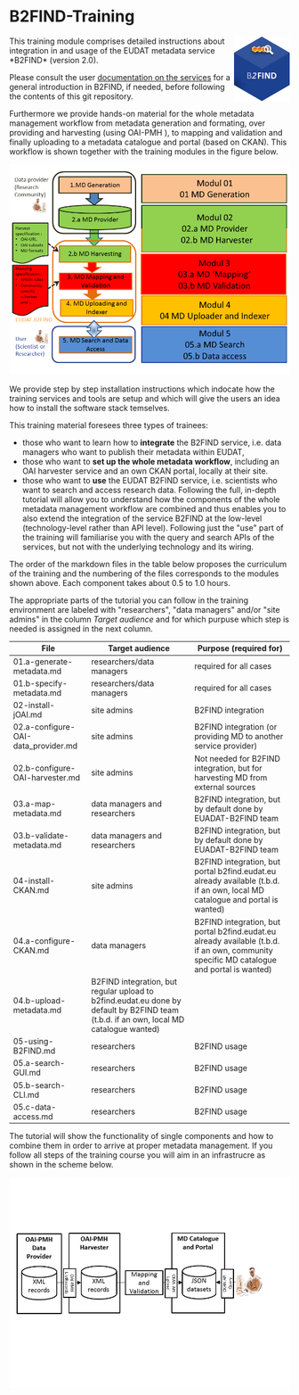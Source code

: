 # B2FIND-Training
<img align="right" src="img/B2FIND.png" width="100px">
This training module comprises detailed instructions about integration in and usage of the EUDAT metadata service *B2FIND* (version 2.0).

Please consult the user [documentation on the services](https://eudat.eu/services/userdoc) for a general introduction in B2FIND, if needed, before following the contents of this git repository.

Furthermore we provide hands-on material for the whole metadata management workflow from metadata generation and formating, over providing and harvesting (using OAI-PMH ), to mapping and validation and finally uploading to a metadata catalogue and portal (based on CKAN). This workflow is shown together with the training modules in the figure below.

<img align="centre" src="img/MD_workflow.png" width="800px">

We provide step by step installation instructions which indocate how the training services and tools are setup and which will give the users an idea how to install the software stack temselves. 

This training material foresees three types of trainees: 
* those who want to learn how to **integrate** the B2FIND service, i.e. data managers who want to publish their metadata within EUDAT,
* those who want to **set up the whole metadata workflow**, including an OAI harvester service and an own CKAN portal, locally at their site. 
* those who want to **use** the EUDAT B2FIND service, i.e. scientists who want to search and access research data. Following the full, in-depth tutorial will allow you to understand how the components of the whole metadata management workflow are combined and thus enables you to also extend the integration of the service B2FIND at the low-level (technology-level rather than API level). Following just the "use" part of the training will familiarise you with the query and search APIs of the services, but not with the underlying technology and its wiring.

The order of the markdown files in the table below proposes the curriculum of the training and the numbering of the files corresponds to the modules shown above. Each component takes about 0.5 to 1.0 hours.

The appropriate parts of the tutorial you can follow in the training environment are labeled with "researchers", "data managers" and/or "site admins" in the column *Target audience* and for which purpuse which step is needed is assigned in the next column.

File | Target audience | Purpose (required for)
------|-------------------|-------------------
01.a-generate-metadata.md | researchers/data managers | required for all cases
01.b-specify-metadata.md  | researchers/data managers | required for all cases
02-install-jOAI.md | site admins | B2FIND integration 
02.a-configure-OAI-data_provider.md | site admins | B2FIND integration (or providing MD to another service provider)
02.b-configure-OAI-harvester.md | site admins | Not needed for B2FIND integration, but for harvesting MD from external sources
03.a-map-metadata.md	| data managers and researchers | B2FIND integration, but by default done by EUADAT-B2FIND team
03.b-validate-metadata.md | data managers and researchers | B2FIND integration, but by default done by EUADAT-B2FIND team
04-install-CKAN.md | site admins | B2FIND integration, but portal b2find.eudat.eu already available (t.b.d. if an own, local MD catalogue and portal is wanted)
04.a-configure-CKAN.md 	| data managers | B2FIND integration, but portal b2find.eudat.eu already available (t.b.d. if an own, community specific MD catalogue and portal is wanted)
04.b-upload-metadata.md | B2FIND integration, but regular upload to b2find.eudat.eu done by default by B2FIND team (t.b.d. if an own, local MD catalogue wanted)
05-using-B2FIND.md	| researchers | B2FIND usage
05.a-search-GUI.md	| researchers | B2FIND usage
05.b-search-CLI.md	| researchers | B2FIND usage
05.c-data-access.md	| researchers | B2FIND usage

<!--
## Setup
During the tutorial site admins learn how to set up an infrastructure like indicated in the picture below. 
-->
<!--
Users can make use of a pre-deployed instance of this infratructure on the EUDAT Training Sandbox. 
-->

The tutorial will show the functionality of single components and how to combine them in order to arrive at proper metadata management. 
If you follow all steps of the training course you will aim in an infrastrucre as shown in the scheme below.

<img align="centre" src="img/VM-setup.png" width="800px">

<!-- TODO !!!
### Users - Training
Users can get access to a setup of virtual machines (VMs) like above. 
-->
<!--
Users can either choose to set up their personal computer to resemble the user interface machine or they can receive a login on a user interface VM on the training sandbox operated by the EUDAT User Documentation and Training Material team. Via the user interface machine they can access the first VM which contains an OAI-PMH server and a CKAN server. The user interface VM also provides the necessary python libraries to work with the meatadata *mapping* and *validation* and a command line tool to access B2FIND.

To get access to the training environment, please use the [EUDAT contact pages](https://eudat.eu/support-request?service=DOCUMENTATION); and provide some details on which community you are from and in which context you would like to follow the tutorial. 
-->
<!--
### Site admins - Training
Data managers and site admins will be guided through all steps to set up the environment, covering own OAI-PMH (jOAI) and CKAN installation, and python sources for *generating*, *mapping*, *validating* and *uploading* of metadata records. Furthermore all needed steps needed to publish your metadata in B2FIND are described.

To build the setup you will need to prepare or have access to at least one (potentially virtualised) computational resource; with e.g. 2 vCPU, 8GB memory, 20GB disk; running a Linux operating system (Ubuntu preferred); in which you have sudo rights.
-->
<!--
##TODO If you want to follow a training remotely and need access to preinstalled machines contact #TODO
-->